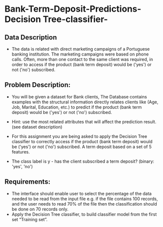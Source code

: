 # Bank-Term-Deposit-Predictions-Decision Tree-classifier-

## Data Description
- The data is related with direct marketing campaigns of a Portuguese banking institution. The marketing campaigns were based on phone calls. Often, more than one contact to the same client was required, in order to access if the product (bank term deposit) would be ('yes') or not ('no') subscribed.

## Problem Description:
- You will be given a dataset for Bank clients, The Database contains examples with the structural information directly relates clients like (Age, Job, Marital, Education, etc.) to predict if the product (bank term deposit) would be ('yes') or not ('no') subscribed.
- Hint: use the most related attributes that will affect the prediction result. (see dataset description)

- For this assignment you are being asked to apply the Decision Tree classifier to correctly access if the product (bank term deposit) would be ('yes') or not ('no') subscribed. A term deposit based on a set of 5 features.

- The class label is y - has the client subscribed a term deposit? (binary: 'yes', 'no')

## Requirements:
- The interface should enable user to select the percentage of the data needed to be read from the input file e.g. if the file contains 100 records, and the user needs to read 70% of the file then the classification should be done on 70 records only.
- Apply the Decision Tree classifier, to build classifier model from the first set “Training set”.
